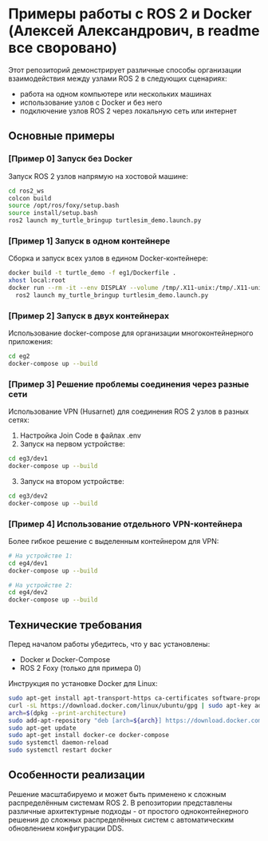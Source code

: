 # Примеры работы с ROS 2 и Docker (Алексей Александрович, в readme все своровано)

Этот репозиторий демонстрирует различные способы организации взаимодействия между узлами ROS 2 в следующих сценариях:

- работа на одном компьютере или нескольких машинах
- использование узлов с Docker и без него
- подключение узлов ROS 2 через локальную сеть или интернет

## Основные примеры

### [Пример 0] Запуск без Docker
Запуск ROS 2 узлов напрямую на хостовой машине:
```bash
cd ros2_ws
colcon build
source /opt/ros/foxy/setup.bash
source install/setup.bash
ros2 launch my_turtle_bringup turtlesim_demo.launch.py
```

### [Пример 1] Запуск в одном контейнере
Сборка и запуск всех узлов в едином Docker-контейнере:
```bash
docker build -t turtle_demo -f eg1/Dockerfile .
xhost local:root
docker run --rm -it --env DISPLAY --volume /tmp/.X11-unix:/tmp/.X11-unix:rw turtle_demo \
  ros2 launch my_turtle_bringup turtlesim_demo.launch.py
```

### [Пример 2] Запуск в двух контейнерах
Использование docker-compose для организации многоконтейнерного приложения:
```bash
cd eg2
docker-compose up --build
```

### [Пример 3] Решение проблемы соединения через разные сети
Использование VPN (Husarnet) для соединения ROS 2 узлов в разных сетях:
1. Настройка Join Code в файлах .env
2. Запуск на первом устройстве:
```bash
cd eg3/dev1
docker-compose up --build
```
3. Запуск на втором устройстве:
```bash
cd eg3/dev2
docker-compose up --build
```

### [Пример 4] Использование отдельного VPN-контейнера
Более гибкое решение с выделенным контейнером для VPN:
```bash
# На устройстве 1:
cd eg4/dev1
docker-compose up --build

# На устройстве 2:
cd eg4/dev2
docker-compose up --build
```

## Технические требования

Перед началом работы убедитесь, что у вас установлены:
- Docker и Docker-Compose
- ROS 2 Foxy (только для примера 0)

Инструкция по установке Docker для Linux:
```bash
sudo apt-get install apt-transport-https ca-certificates software-properties-common
curl -sL https://download.docker.com/linux/ubuntu/gpg | sudo apt-key add -
arch=$(dpkg --print-architecture)
sudo add-apt-repository "deb [arch=${arch}] https://download.docker.com/linux/ubuntu $(lsb_release -cs) stable"
sudo apt-get update
sudo apt-get install docker-ce docker-compose
sudo systemctl daemon-reload
sudo systemctl restart docker
```

## Особенности реализации

Решение масштабируемо и может быть применено к сложным распределённым системам ROS 2. В репозитории представлены различные архитектурные подходы - от простого одноконтейнерного решения до сложных распределённых систем с автоматическим обновлением конфигурации DDS.
